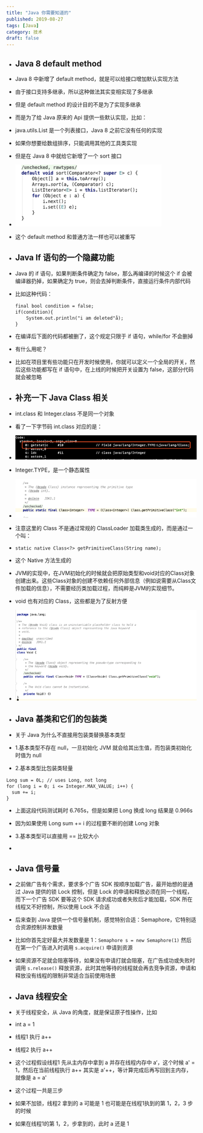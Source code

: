 ```yaml
---
title: "Java 你需要知道的"
published: 2019-08-27
tags: [Java]
category: 技术
draft: false
---
```


- ## Java 8 default method
- Java 8 中新增了 default method，就是可以给接口增加默认实现方法
- 由于接口支持多继承，所以这种做法其实变相实现了多继承
- 但是 default method 的设计目的不是为了实现多继承
- 而是为了给 Java 原来的 Api 提供一些默认实现，比如：
- java.utils.List<T> 是一个列表接口，Java 8 之前它没有任何的实现
- 如果你想要给数组排序，只能调用其他的工具类实现
- 但是在 Java 8 中就给它新增了一个 sort 接口
- ![img.png](img.png)
- 这个 default method 和普通方法一样也可以被重写


- ## Java If 语句的一个隐藏功能
- Java 的 if 语句，如果判断条件确定为 false，那么再编译的时候这个 if 会被编译器扔掉，如果确定为 true，则会去掉判断条件，直接运行条件内部代码
- 比如这种代码：
  ````
  final bool condition = false;
  if(condition){
      System.out.println("i am deleted"å);
  }
  ````
- 在编译后下面的代码都被删了，这个规定只限于 if 语句，while/for 不会删掉
- 有什么用呢？
- 比如在项目里有些功能只在开发时候使用，你就可以定义一个全局的开关，然后这些功能都写在 if 语句中，在上线的时候把开关设置为 false，这部分代码就会被忽略


- ## 补充一下 Java Class 相关
- int.class 和 Integer.class 不是同一个对象
- 看了一下字节码 int.class 对应的是：
- ![img_1.png](img_1.png)
- Integer.TYPE，是一个静态属性
- ![img_2.png](img_2.png)
- 注意这里的 Class 不是通过常规的 ClassLoader 加载类生成的，而是通过一个叫：
- `static native Class<?> getPrimitiveClass(String name);`
- 这个 Native 方法生成的
- JVM的实现中，在JVM初始化的时候就会把原始类型和void对应的Class对象创建出来。这些Class对象的创建不依赖任何外部信息（例如说需要从Class文件加载的信息），不需要经历类加载过程，而纯粹是JVM的实现细节。
- void 也有对应的 Class，这些都是为了反射方便
- ![img_3.png](img_3.png)

- ## Java 基类和它们的包装类
- 关于 Java 为什么不直接用包装类替换基本类型
- 1.基本类型不存在 null，一旦初始化 JVM 就会给其出生值，而包装类初始化时值为 null
- 2.基本类型比包装类轻量
```
Long sum = 0L; // uses Long, not long
for (long i = 0; i <= Integer.MAX_VALUE; i++) {
  sum += i;
}
```
- 上面这段代码测试耗时 6.765s，但是如果把 Long 换成 long 结果是 0.966s
- 因为如果使用 Long sum += i 的过程要不断的创建 Long 对象
- 3.基本类型可以直接用 == 比较大小
- 
- ## Java 信号量
- 之前做广告有个需求，要求多个广告 SDK 按顺序加载广告，最开始想的是通过 Java 提供的锁 Lock 控制，但是 Lock 的申请和释放必须在同一个线程，而下一个广告 SDK 要等这个 SDK 请求成功或者失败后才能加载，SDK 所在线程又不好控制，所以使用 Lock 不合适
- 后来查到 Java 提供一个信号量机制，感觉特别合适：Semaphore，它特别适合资源控制并发数量
- 比如你首先定好最大并发数量是 1：`Semaphore s = new Semaphore(1)`
  然后在第一个广告进入时调用 `s.acquire()` 申请到资源
- 如果资源不足就会阻塞等待，如果没有申请打就会阻塞，在广告成功或失败时调用 `s.release()` 释放资源，此时其他等待的线程就会再去竞争资源，申请和释放没有线程的限制非常适合当前使用场景

- ## Java 线程安全
- 关于线程安全，从 Java 的角度，就是保证原子性操作，比如
- int a = 1
- 线程1 执行 a++
- 线程2 执行 a++
- 这个过程假设线程1 先从主内存中拿到 a 并存在线程内存中 a‘，这个时候 a' = 1，然后在当前线程执行 a++ 其实是 a'++，等计算完成后再写回到主内存，就像是 a = a'
- 这个过程一共是三步
- 如果不加锁，线程2 拿到的 a 可能是 1 也可能是在线程1执到的第 1，2，3 步的时候
- 如果在线程1的第 1，2，步拿到的，此时 a 还是 1